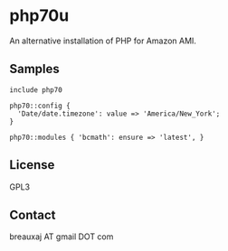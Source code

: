 php70u
======

An alternative installation of PHP for Amazon AMI.

Samples
-------
```
include php70
```
```
php70::config {
  'Date/date.timezone': value => 'America/New_York';
}
```
```
php70::modules { 'bcmath': ensure => 'latest', }
```

License
-------
GPL3

Contact
-------
breauxaj AT gmail DOT com